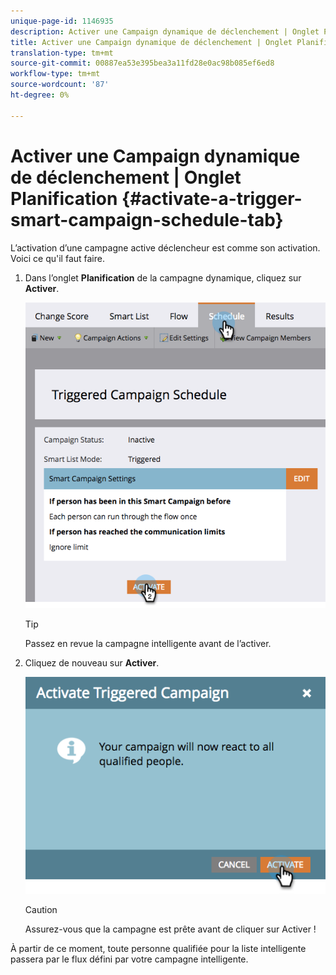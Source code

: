```yaml
---
unique-page-id: 1146935
description: Activer une Campaign dynamique de déclenchement | Onglet Planification - Documents marketing - Documentation du produit
title: Activer une Campaign dynamique de déclenchement | Onglet Planification
translation-type: tm+mt
source-git-commit: 00887ea53e395bea3a11fd28e0ac98b085ef6ed8
workflow-type: tm+mt
source-wordcount: '87'
ht-degree: 0%

---
```



# Activer une Campaign dynamique de déclenchement | Onglet Planification {#activate-a-trigger-smart-campaign-schedule-tab}

L’activation d’une campagne active déclencheur est comme son activation. Voici ce qu&#39;il faut faire.

1. Dans l’onglet **Planification** de la campagne dynamique, cliquez sur **Activer**.

   ![](assets/activateprogram-hands.png)

   >[!TIP]
   >
   >Passez en revue la campagne intelligente avant de l’activer.

1. Cliquez de nouveau sur **Activer**.

   ![](assets/activatecampaign-hand.png)

   >[!CAUTION]
   >
   >Assurez-vous que la campagne est prête avant de cliquer sur Activer !

À partir de ce moment, toute personne qualifiée pour la liste intelligente passera par le flux défini par votre campagne intelligente.
